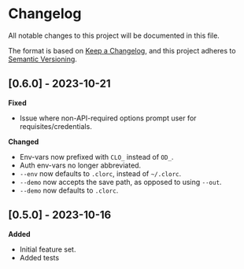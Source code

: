 # Changelog

All notable changes to this project will be documented in this file.

The format is based on [Keep a Changelog](https://keepachangelog.com/en/1.0.0/), and this
project adheres to [Semantic Versioning](https://semver.org/spec/v2.0.0.html).

## [0.6.0] - 2023-10-21

**Fixed**

- Issue where non-API-required options prompt user for requisites/credentials.

**Changed**

- Env-vars now prefixed with `CLO_` instead of `OD_`.
- Auth env-vars no longer abbreviated.
- `--env` now defaults to `.clorc`, instead of `~/.clorc`.
- `--demo` now accepts the save path, as opposed to using `--out`.
- `--demo` now defaults to `.clorc`.

## [0.5.0] - 2023-10-16

**Added**

- Initial feature set.
- Added tests
